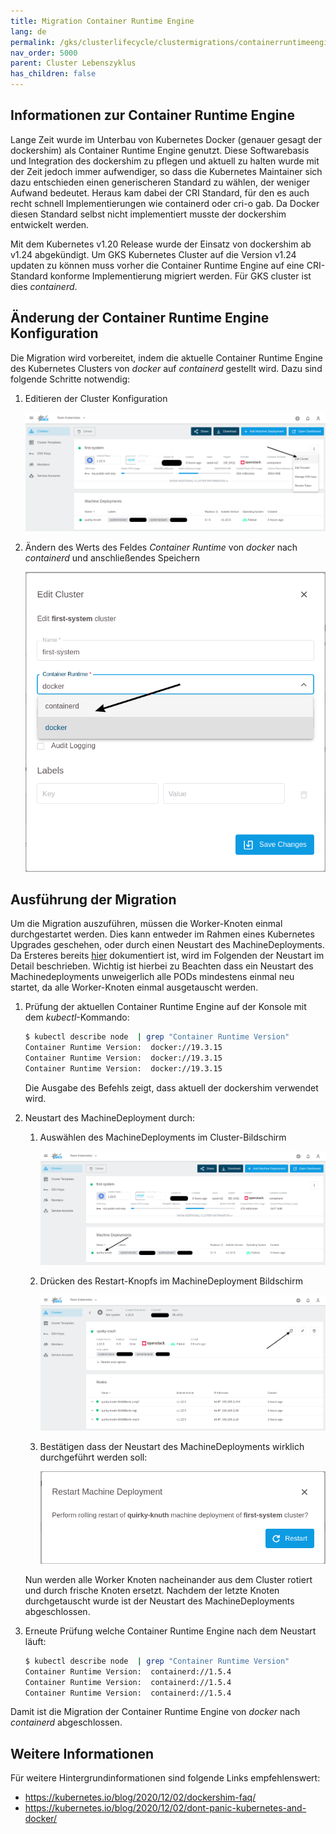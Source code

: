 ```yaml
---
title: Migration Container Runtime Engine
lang: de
permalink: /gks/clusterlifecycle/clustermigrations/containerruntimeengine/
nav_order: 5000
parent: Cluster Lebenszyklus
has_children: false
---
```

<!-- LTeX:  language=de-DE -->

## Informationen zur Container Runtime Engine

Lange Zeit wurde im Unterbau von Kubernetes Docker (genauer gesagt der dockershim)
als Container Runtime Engine genutzt. Diese Softwarebasis und Integration
des dockershim zu pflegen und aktuell zu halten wurde mit der Zeit jedoch
immer aufwendiger, so dass die Kubernetes Maintainer sich dazu entschieden
einen generischeren Standard zu wählen, der weniger Aufwand bedeutet. Heraus
kam dabei der CRI Standard, für den es auch recht schnell Implementierungen
wie containerd oder cri-o gab. Da Docker diesen Standard selbst nicht implementiert
musste der dockershim entwickelt werden.

Mit dem Kubernetes v1.20 Release wurde der Einsatz von dockershim ab v1.24
abgekündigt. Um GKS Kubernetes Cluster auf die Version v1.24 updaten zu
können muss vorher die Container Runtime Engine auf eine CRI-Standard
konforme Implementierung migriert werden. Für GKS cluster ist dies
*containerd*.

## Änderung der Container Runtime Engine Konfiguration

Die Migration wird vorbereitet, indem die aktuelle Container Runtime Engine
des Kubernetes Clusters von *docker* auf *containerd* gestellt wird. Dazu
sind folgende Schritte notwendig:

1. Editieren der Cluster Konfiguration

   ![edit-cluster-config](edit-cluster.png)

1. Ändern des Werts des Feldes *Container Runtime* von *docker* nach *containerd* und anschließendes Speichern

   ![switch-cre-config](switch-cre.png)

## Ausführung der Migration

Um die Migration auszuführen, müssen die Worker-Knoten einmal durchgestartet
werden. Dies kann entweder im Rahmen eines Kubernetes Upgrades geschehen,
oder durch einen Neustart des MachineDeployments. Da Ersteres bereits
[hier](/gks/clusterlifecycle/upgradingacluster/) dokumentiert ist, wird
im Folgenden der Neustart im Detail beschrieben. Wichtig ist hierbei zu
Beachten dass ein Neustart des Machinedeployments unweigerlich alle PODs
mindestens einmal neu startet, da alle Worker-Knoten einmal ausgetauscht
werden.

1. Prüfung der aktuellen Container Runtime Engine auf der Konsole mit dem *kubectl*-Kommando:

   ```bash
   $ kubectl describe node  | grep "Container Runtime Version"
   Container Runtime Version:  docker://19.3.15
   Container Runtime Version:  docker://19.3.15
   Container Runtime Version:  docker://19.3.15
   ```

   Die Ausgabe des Befehls zeigt, dass aktuell der dockershim verwendet wird.

1. Neustart des MachineDeployment durch:
    1. Auswählen des MachineDeployments im Cluster-Bildschirm

       ![choose-machinedeployment](choose-machinedeployment.png)

    1. Drücken des Restart-Knopfs im MachineDeployment Bildschirm

       ![click-on-restart-button](click-on-restart-button.png)

    1. Bestätigen dass der Neustart des MachineDeployments wirklich durchgeführt werden soll:

       ![confirm-restart](confirm-restart.png)

   Nun werden alle Worker Knoten nacheinander aus dem Cluster rotiert und
   durch frische Knoten ersetzt. Nachdem der letzte Knoten durchgetauscht
   wurde ist der Neustart des MachineDeployments abgeschlossen.

1. Erneute Prüfung welche Container Runtime Engine nach dem Neustart läuft:

   ```bash
   $ kubectl describe node  | grep "Container Runtime Version"
   Container Runtime Version:  containerd://1.5.4
   Container Runtime Version:  containerd://1.5.4
   Container Runtime Version:  containerd://1.5.4
   ```

Damit ist die Migration der Container Runtime Engine von *docker* nach
*containerd* abgeschlossen.

## Weitere Informationen

Für weitere Hintergrundinformationen sind folgende Links empfehlenswert:

* <https://kubernetes.io/blog/2020/12/02/dockershim-faq/>
* <https://kubernetes.io/blog/2020/12/02/dont-panic-kubernetes-and-docker/>
